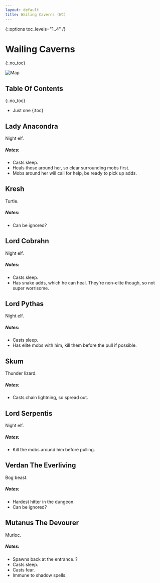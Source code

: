 ```yaml
---
layout: default
title: Wailing Caverns (WC)
---
```

{::options toc_levels="1..4" /}

# Wailing Caverns
{:.no_toc}

![Map](https://d1u5p3l4wpay3k.cloudfront.net/wowpedia/6/6c/WorldMap-WailingCaverns.jpg)

## Table Of Contents
{:.no_toc}

* Just one
{:toc}

## Lady Anacondra

Night elf.

##### Notes:
* Casts sleep.
* Heals those around her, so clear surrounding mobs first.
* Mobs around her will call for help, be ready to pick up adds.

## Kresh

Turtle.

##### Notes:
* Can be ignored?

## Lord Cobrahn

Night elf.

##### Notes:
* Casts sleep.
* Has snake adds, which he can heal. They're non-elite though, so not super worrisome.

## Lord Pythas

Night elf.

##### Notes:
* Casts sleep.
* Has elite mobs with him, kill them before the pull if possible.

## Skum

Thunder lizard.

##### Notes:
* Casts chain lightning, so spread out.

## Lord Serpentis

Night elf.

##### Notes:
* Kill the mobs around him before pulling.

## Verdan The Everliving

Bog beast.

##### Notes:
* Hardest hitter in the dungeon.
* Can be ignored?

## Mutanus The Devourer

Murloc.

##### Notes:
* Spawns back at the entrance..?
* Casts sleep.
* Casts fear.
* Immune to shadow spells.
